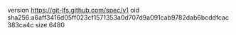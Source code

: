 version https://git-lfs.github.com/spec/v1
oid sha256:a6aff3416d05ff023cf1571353a0d707d9a091cab9782dab6bcddfcac383ca4c
size 6480
